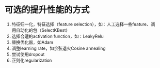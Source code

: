 # 可选的提升性能的方式
1. 特征归一化，特征选择（feature selection），如：人工选择一些feature、调用自动化的包（SelectKBest）
2. 选择合适的activation function，如：LeakyRelu
3. 替换优化器，如Adam
4. 调整learning rate，如余弦退火Cosine annealing
5. 尝试使用dropout
6. 正则化regularization
